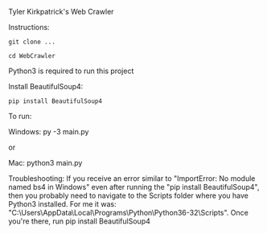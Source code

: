 Tyler Kirkpatrick's Web Crawler

Instructions:

    git clone ...

    cd WebCrawler

Python3 is required to run this project

Install BeautifulSoup4:

    pip install BeautifulSoup4

To run:

Windows:
    py -3 main.py

or

Mac:
    python3 main.py

Troubleshooting: If you receive an error similar to "ImportError: No module named bs4 in Windows" even after running the "pip install BeautifulSoup4",
then you probably need to navigate to the Scripts folder where you have Python3 installed. For me it was: "C:\Users<username>\AppData\Local\Programs\Python\Python36-32\Scripts".
Once you're there, run pip install BeautifulSoup4

